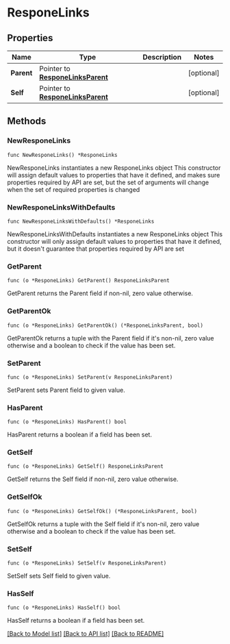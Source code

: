 # ResponeLinks

## Properties

Name | Type | Description | Notes
------------ | ------------- | ------------- | -------------
**Parent** | Pointer to [**ResponeLinksParent**](ResponeLinksParent.md) |  | [optional] 
**Self** | Pointer to [**ResponeLinksParent**](ResponeLinksParent.md) |  | [optional] 

## Methods

### NewResponeLinks

`func NewResponeLinks() *ResponeLinks`

NewResponeLinks instantiates a new ResponeLinks object
This constructor will assign default values to properties that have it defined,
and makes sure properties required by API are set, but the set of arguments
will change when the set of required properties is changed

### NewResponeLinksWithDefaults

`func NewResponeLinksWithDefaults() *ResponeLinks`

NewResponeLinksWithDefaults instantiates a new ResponeLinks object
This constructor will only assign default values to properties that have it defined,
but it doesn't guarantee that properties required by API are set

### GetParent

`func (o *ResponeLinks) GetParent() ResponeLinksParent`

GetParent returns the Parent field if non-nil, zero value otherwise.

### GetParentOk

`func (o *ResponeLinks) GetParentOk() (*ResponeLinksParent, bool)`

GetParentOk returns a tuple with the Parent field if it's non-nil, zero value otherwise
and a boolean to check if the value has been set.

### SetParent

`func (o *ResponeLinks) SetParent(v ResponeLinksParent)`

SetParent sets Parent field to given value.

### HasParent

`func (o *ResponeLinks) HasParent() bool`

HasParent returns a boolean if a field has been set.

### GetSelf

`func (o *ResponeLinks) GetSelf() ResponeLinksParent`

GetSelf returns the Self field if non-nil, zero value otherwise.

### GetSelfOk

`func (o *ResponeLinks) GetSelfOk() (*ResponeLinksParent, bool)`

GetSelfOk returns a tuple with the Self field if it's non-nil, zero value otherwise
and a boolean to check if the value has been set.

### SetSelf

`func (o *ResponeLinks) SetSelf(v ResponeLinksParent)`

SetSelf sets Self field to given value.

### HasSelf

`func (o *ResponeLinks) HasSelf() bool`

HasSelf returns a boolean if a field has been set.


[[Back to Model list]](../README.md#documentation-for-models) [[Back to API list]](../README.md#documentation-for-api-endpoints) [[Back to README]](../README.md)


